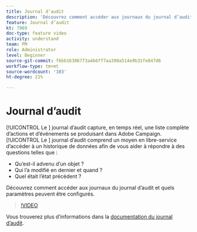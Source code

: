 ```yaml
---
title: Journal d’audit
description: 'Découvrez comment accéder aux journaux du journal d’audit et quels paramètres peuvent être configurés. '
feature: Journal d’audit
kt: 7969
doc-type: feature video
activity: understand
team: PM
role: Administrator
level: Beginner
source-git-commit: f6bb16306773a4b6ff7aa390a514e9b31fe047d6
workflow-type: tm+mt
source-wordcount: '103'
ht-degree: 21%

---
```



# Journal d’audit

[!UICONTROL Le ] journal d’audit capture, en temps réel, une liste complète d’actions et d’événements se produisant dans Adobe Campaign.[!UICONTROL Le ] journal d’audit comprend un moyen en libre-service d’accéder à un historique de données afin de vous aider à répondre à des questions telles que :

* Qu’est-il advenu d’un objet ?
* Qui l’a modifié en dernier et quand ?
* Quel était l’état précédent ?

Découvrez comment accéder aux journaux du journal d’audit et quels paramètres peuvent être configurés.

>[!VIDEO](https://video.tv.adobe.com/v/27425?quality=12)

Vous trouverez plus d’informations dans la [documentation du journal d’audit](https://experienceleague.adobe.com/docs/campaign-classic/using/monitoring-campaign-classic/production-procedures/audit-trail.html).
